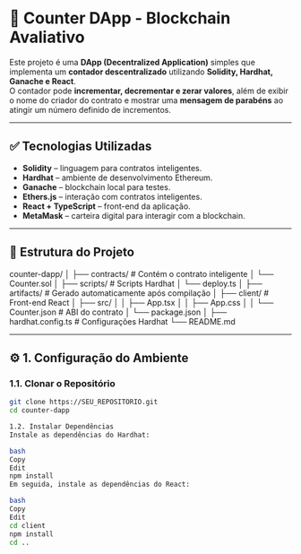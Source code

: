 # 🚀 Counter DApp - Blockchain Avaliativo

Este projeto é uma **DApp (Decentralized Application)** simples que implementa um **contador descentralizado** utilizando **Solidity, Hardhat, Ganache e React**.  
O contador pode **incrementar, decrementar e zerar valores**, além de exibir o nome do criador do contrato e mostrar uma **mensagem de parabéns** ao atingir um número definido de incrementos.

---

## ✅ Tecnologias Utilizadas
- **Solidity** – linguagem para contratos inteligentes.  
- **Hardhat** – ambiente de desenvolvimento Ethereum.  
- **Ganache** – blockchain local para testes.  
- **Ethers.js** – interação com contratos inteligentes.  
- **React + TypeScript** – front-end da aplicação.  
- **MetaMask** – carteira digital para interagir com a blockchain.  

---
## 📂 Estrutura do Projeto
counter-dapp/
│
├── contracts/ # Contém o contrato inteligente
│ └── Counter.sol
│
├── scripts/ # Scripts Hardhat
│ └── deploy.ts
│
├── artifacts/ # Gerado automaticamente após compilação
│
├── client/ # Front-end React
│ ├── src/
│ │ ├── App.tsx
│ │ ├── App.css
│ │ └── Counter.json # ABI do contrato
│ └── package.json
│
├── hardhat.config.ts # Configurações Hardhat
└── README.md

---

## ⚙ 1. Configuração do Ambiente

### **1.1. Clonar o Repositório**
```bash
git clone https://SEU_REPOSITORIO.git
cd counter-dapp

1.2. Instalar Dependências
Instale as dependências do Hardhat:

bash
Copy
Edit
npm install
Em seguida, instale as dependências do React:

bash
Copy
Edit
cd client
npm install
cd ..
